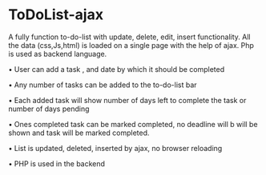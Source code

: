 # ToDoList-ajax
A fully function to-do-list with update, delete, edit, insert functionality. All the data (css,Js,html) is loaded on a single page with the help of ajax. Php is used as backend language. 


• User can add a task , and date by which it should be completed

• Any number of tasks can be added to the to-do-list bar

• Each added task will show number of days left to complete the task or number of days pending

• Ones completed task can be marked completed, no deadline will b will be shown and task will be marked completed.

• List is updated, deleted, inserted by ajax, no browser reloading

• PHP is used in the backend
